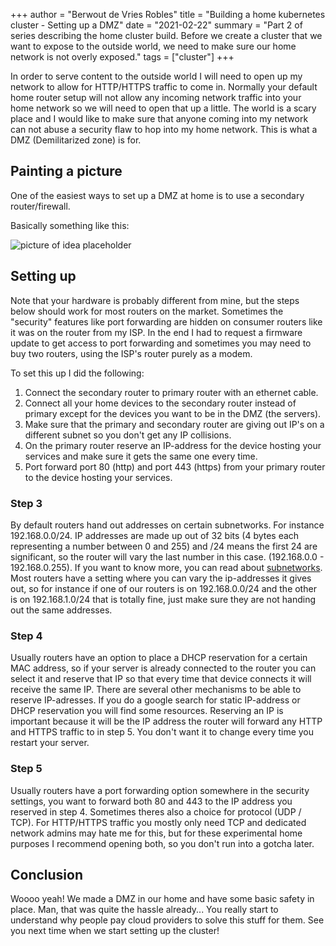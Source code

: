 +++
author = "Berwout de Vries Robles"
title = "Building a home kubernetes cluster - Setting up a DMZ"
date = "2021-02-22"
summary = "Part 2 of series describing the home cluster build. Before we create a cluster that we want to expose to the outside world, we need to make sure our home network is not overly exposed."
tags = ["cluster"]
+++

In order to serve content to the outside world I will need to open up my network to allow for HTTP/HTTPS traffic to come in.
Normally your default home router setup will not allow any incoming network traffic into your home network so we will need to open that up a little.
The world is a scary place and I would like to make sure that anyone coming into my network can not abuse a security flaw to hop into my home network.
This is what a DMZ (Demilitarized zone) is for. 


## Painting a picture
One of the easiest ways to set up a DMZ at home is to use a secondary router/firewall.

Basically something like this:

![picture of idea placeholder](https://berwout.nl/img/berdmz.png)

## Setting up
Note that your hardware is probably different from mine, but the steps below should work for most routers on the market. Sometimes the "security" features like port forwarding are hidden on consumer routers like it was on the router from my ISP. In the end I had to request a firmware update to get access to port forwarding and sometimes you may need to buy two routers, using the ISP's router purely as a modem.

To set this up I did the following:
1. Connect the secondary router to primary router with an ethernet cable.
2. Connect all your home devices to the secondary router instead of primary except for the devices you want to be in the DMZ (the servers).
3. Make sure that the primary and secondary router are giving out IP's on a different subnet so you don't get any IP collisions.
4. On the primary router reserve an IP-address for the device hosting your services and make sure it gets the same one every time. 
5. Port forward port 80 (http) and port 443 (https) from your primary router to the device hosting your services.

### Step 3
By default routers hand out addresses on certain subnetworks. For instance 192.168.0.0/24. IP addresses are made up out of 32 bits (4 bytes each representing a number between 0 and 255) and /24 means the first 24 are significant, so the router will vary the last number in this case. (192.168.0.0 - 192.168.0.255). If you want to know more, you can read about [subnetworks](https://en.wikipedia.org/wiki/Subnetwork). Most routers have a setting where you can vary the ip-addresses it gives out, so for instance if one of our routers is on 192.168.0.0/24 and the other is on 192.168.1.0/24 that is totally fine, just make sure they are not handing out the same addresses.

### Step 4
Usually routers have an option to place a DHCP reservation for a certain MAC address, so if your server is already connected to the router you can select it and reserve that IP so that every time that device connects it will receive the same IP. There are several other mechanisms to be able to reserve IP-adresses. If you do a google search for static IP-address or DHCP reservation you will find some resources. Reserving an IP is important because it will be the IP address the router will forward any HTTP and HTTPS traffic to in step 5. You don't want it to change every time you restart your server.

### Step 5
Usually routers have a port forwarding option somewhere in the security settings, you want to forward both 80 and 443 to the IP address you reserved in step 4. Sometimes theres also a choice for protocol (UDP / TCP). For HTTP/HTTPS traffic you mostly only need TCP and dedicated network admins may hate me for this, but for these experimental home purposes I recommend opening both, so you don't run into a gotcha later.

## Conclusion
Woooo yeah! We made a DMZ in our home and have some basic safety in place. Man, that was quite the hassle already... You really start to understand why people pay cloud providers to solve this stuff for them. See you next time when we start setting up the cluster!
